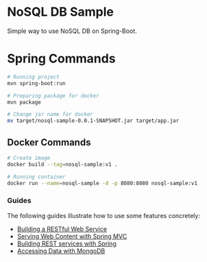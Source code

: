 # NoSQL DB Sample

Simple way to use NoSQL DB on Spring-Boot.

# Spring Commands

```bash
# Running project
mvn spring-boot:run

# Preparing package for docker
mvn package

# Change jar name for docker
mv target/nosql-sample-0.0.1-SNAPSHOT.jar target/app.jar
```

## Docker Commands

```bash
# Create image
docker build --tag=nosql-sample:v1 .

# Running container
docker run --name=nosql-sample -d -p 8080:8080 nosql-sample:v1
```

### Guides

The following guides illustrate how to use some features concretely:

- [Building a RESTful Web Service](https://spring.io/guides/gs/rest-service/)
- [Serving Web Content with Spring MVC](https://spring.io/guides/gs/serving-web-content/)
- [Building REST services with Spring](https://spring.io/guides/tutorials/bookmarks/)
- [Accessing Data with MongoDB](https://spring.io/guides/gs/accessing-data-mongodb/)
